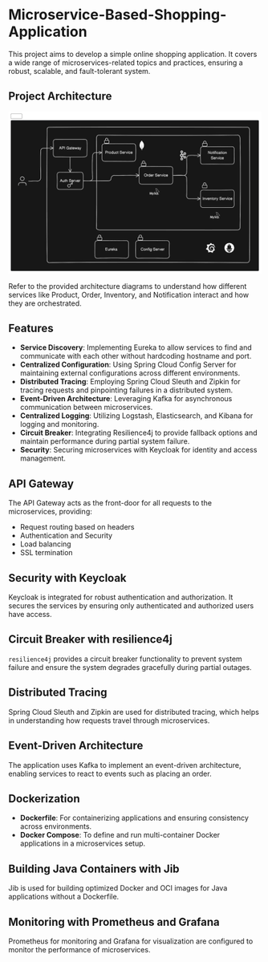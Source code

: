 # Microservice-Based-Shopping-Application
This project aims to develop a simple online shopping application. It covers a wide range of microservices-related topics and practices, ensuring a robust, scalable, and fault-tolerant system.

## Project Architecture

![Project Architecture Diagram](architecture-diagram.png)

Refer to the provided architecture diagrams to understand how different services like Product, Order, Inventory, and Notification interact and how they are orchestrated.

## Features

- **Service Discovery**: Implementing Eureka to allow services to find and communicate with each other without hardcoding hostname and port.
- **Centralized Configuration**: Using Spring Cloud Config Server for maintaining external configurations across different environments.
- **Distributed Tracing**: Employing Spring Cloud Sleuth and Zipkin for tracing requests and pinpointing failures in a distributed system.
- **Event-Driven Architecture**: Leveraging Kafka for asynchronous communication between microservices.
- **Centralized Logging**: Utilizing Logstash, Elasticsearch, and Kibana for logging and monitoring.
- **Circuit Breaker**: Integrating Resilience4j to provide fallback options and maintain performance during partial system failure.
- **Security**: Securing microservices with Keycloak for identity and access management.

## API Gateway

The API Gateway acts as the front-door for all requests to the microservices, providing:

- Request routing based on headers
- Authentication and Security
- Load balancing
- SSL termination

## Security with Keycloak

Keycloak is integrated for robust authentication and authorization. It secures the services by ensuring only authenticated and authorized users have access.

## Circuit Breaker with resilience4j

`resilience4j` provides a circuit breaker functionality to prevent system failure and ensure the system degrades gracefully during partial outages.

## Distributed Tracing

Spring Cloud Sleuth and Zipkin are used for distributed tracing, which helps in understanding how requests travel through microservices.

## Event-Driven Architecture

The application uses Kafka to implement an event-driven architecture, enabling services to react to events such as placing an order.

## Dockerization

- **Dockerfile**: For containerizing applications and ensuring consistency across environments.
- **Docker Compose**: To define and run multi-container Docker applications in a microservices setup.

## Building Java Containers with Jib

Jib is used for building optimized Docker and OCI images for Java applications without a Dockerfile.

## Monitoring with Prometheus and Grafana

Prometheus for monitoring and Grafana for visualization are configured to monitor the performance of microservices.
